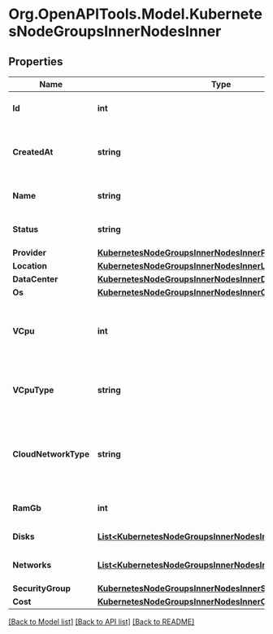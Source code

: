 # Org.OpenAPITools.Model.KubernetesNodeGroupsInnerNodesInner

## Properties

Name | Type | Description | Notes
------------ | ------------- | ------------- | -------------
**Id** | **int** | ID of the worker node | [optional] 
**CreatedAt** | **string** | Date and time when the worker node was created | [optional] 
**Name** | **string** | Name of the worker node | [optional] 
**Status** | **string** | Status of the worker node | [optional] 
**Provider** | [**KubernetesNodeGroupsInnerNodesInnerProvider**](KubernetesNodeGroupsInnerNodesInnerProvider.md) |  | [optional] 
**Location** | [**KubernetesNodeGroupsInnerNodesInnerLocation**](KubernetesNodeGroupsInnerNodesInnerLocation.md) |  | [optional] 
**DataCenter** | [**KubernetesNodeGroupsInnerNodesInnerDataCenter**](KubernetesNodeGroupsInnerNodesInnerDataCenter.md) |  | [optional] 
**Os** | [**KubernetesNodeGroupsInnerNodesInnerOs**](KubernetesNodeGroupsInnerNodesInnerOs.md) |  | [optional] 
**VCpu** | **int** | Number of virtual Central Processing Units (vCPUs) | [optional] 
**VCpuType** | **string** | Type of the virtual Central Processing Unit | [optional] 
**CloudNetworkType** | **string** | Type of the cloud network (multi-cloud, isolated, or default) | [optional] 
**RamGb** | **int** | Capacity of the RAM in gigabytes | [optional] 
**Disks** | [**List&lt;KubernetesNodeGroupsInnerNodesInnerDisksInner&gt;**](KubernetesNodeGroupsInnerNodesInnerDisksInner.md) | Volumes attached | [optional] 
**Networks** | [**List&lt;KubernetesNodeGroupsInnerNodesInnerNetworksInner&gt;**](KubernetesNodeGroupsInnerNodesInnerNetworksInner.md) | Public and private networks | [optional] 
**SecurityGroup** | [**KubernetesNodeGroupsInnerNodesInnerSecurityGroup**](KubernetesNodeGroupsInnerNodesInnerSecurityGroup.md) |  | [optional] 
**Cost** | [**KubernetesNodeGroupsInnerNodesInnerCost**](KubernetesNodeGroupsInnerNodesInnerCost.md) |  | [optional] 

[[Back to Model list]](../README.md#documentation-for-models) [[Back to API list]](../README.md#documentation-for-api-endpoints) [[Back to README]](../README.md)


